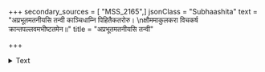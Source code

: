 +++
secondary_sources = [ "MSS_2165",]
jsonClass = "Subhaashita"
text = "अप्रभूतमतनीयसि तन्वी काञ्चिधाम्नि पिहितैकतरोरु।  \nक्षौममाकुलकरा विचकर्ष क्रान्तपल्लवमभीष्टतमेन॥"
title = "अप्रभूतमतनीयसि तन्वी"

+++

<details><summary>Text</summary>

अप्रभूतमतनीयसि तन्वी काञ्चिधाम्नि पिहितैकतरोरु।  
क्षौममाकुलकरा विचकर्ष क्रान्तपल्लवमभीष्टतमेन॥
</details>
